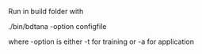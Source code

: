 Run in build folder with

./bin/bdtana -option configfile

where -option is either -t for training or -a for application

